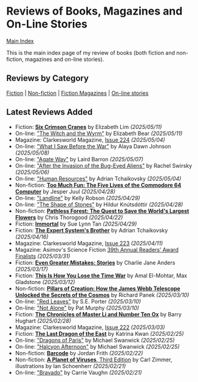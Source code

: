 # Reviews of Books, Magazines and On-Line Stories

[Main Index](../README.md)

This is the main index page of my review of books (both fiction and non-fiction, magazines and on-line stories).

## Reviews by Category

[Fiction](fiction/README.md) | [Non-fiction](nonfiction/README.md) | [Fiction Magazines](magazines/README.md) | [On-line stories](online/README.md)

## Latest Reviews Added

- Fiction: [**Six Crimson Cranes**](fiction/2025/20250511-SixCrimsonCranes.md) by Elizabeth Lim *(2025/05/11)*
- On-line: ["The Witch and the Wyrm"](online/2025/20250511-WitchWyrm.md) by Elizabeth Bear *(2025/05/11)*
- Magazine: Clarkesworld Magazine, [Issue 224](magazines/Clarkesworld/20250504-Clarkesworld224.md) *(2025/05/04)*
- On-line: ["What I Saw Before the War"](online/2025/20250508-SawBeforeWar.md) by Alaya Dawn Johnson *(2025/05/08)*
- On-line: ["Agate Way"](online/2025/20250507-AgateWay.md) by Laird Barron *(2025/05/07)*
- On-line: ["After the Invasion of the Bug-Eyed Aliens"](online/2025/20250506-AfterInvasionBugEyedAliens.md) by Rachel Swirsky *(2025/05/06)*
- On-line: ["Human Resources"](online/2025/20250504-HumanResources.md) by Adrian Tchaikovsky *(2025/05/04)*
- Non-fiction: [**Too Much Fun: The Five Lives of the Commodore 64 Computer**](nonfiction/2025/20250428-TooMuchFun.md) by Jesper Juul *(2025/04/28)*
- On-line: ["Landline"](online/2025/20250429-Landline.md) by Kelly Robson *(2025/04/29)*
- On-line: ["The Shape of Stones"](online/2025/20250428-ShapeStones.md) by Hildur Knútsdóttir *(2025/04/28)*
- Non-fiction: [**Pathless Forest: The Quest to Save the World's Largest Flowers**](nonfiction/2025/20250422-PathlessForest.md) by Chris Thorogood *(2025/04/22)*
- Fiction: [**Immortal**](fiction/2025/20250429-Immortal.md) by Sue Lynn Tan *(2025/04/29)*
- Fiction: [**The Expert System's Brother**](fiction/2025/20250416-ExpertSystemBrother.md) by Adrian Tchaikovsky *(2025/04/16)*
- Magazine: Clarkesworld Magazine, [Issue 223](magazines/Clarkesworld/20250411-Clarkesworld223.md) *(2025/04/11)*
- Magazine: Asimov's Science Fiction [39th Annual Readers’ Award Finalists](magazines/AsimovsScienceFiction/20250331-39ReadersAwardFinalist.md) *(2025/03/31)*
- Fiction: [**Even Greater Mistakes: Stories**](fiction/2025/20250317-EvenGreaterMistakes.md) by Charlie Jane Anders *(2025/03/17)*
- Fiction: [**This Is How You Lose the Time War**](fiction/2025/20250312-HowLoseTimeWar.md) by Amal El-Mohtar, Max Gladstone *(2025/03/12)*
- Non-fiction: [**Pillars of Creation: How the James Webb Telescope Unlocked the Secrets of the Cosmos**](nonfiction/2025/20250310-PillarsOfCreation.md) by Richard Panek *(2025/03/10)*
- On-line: ["Red Leaves"](online/2025/20250310-RedLeaves.md) by S.E. Porter *(2025/03/10)*
- On-line: ["Not Alone"](online/2025/20250310-NotAlone.md) by Pat Murphy *(2025/03/10)*
- Fiction: [**The Chronicles of Master Li and Number Ten Ox**](fiction/2025/20250228-ChroniclesMasterLiNumberTenOx.md) by Barry Hughart *(2025/02/28)*
- Magazine: Clarkesworld Magazine, [Issue 222](magazines/Clarkesworld/20250303-Clarkesworld222.md) *(2025/03/03)*
- Fiction: [**The Last Dragon of the East**](fiction/2025/20250225-LastDragonEast.md) by Katrina Kwan *(2025/02/25)*
- On-line: ["Dragons of Paris"](online/2025/20250225-DragonsParis.md) by Michael Swanwick *(2025/02/25)*
- On-line: ["Halcyon Afternoon"](online/2025/20250225-HalcyonAfternoon.md) by Michael Swanwick *(2025/02/25)*
- Non-fiction: [**Barcode**](nonfiction/2025/20250222-Barcode.md) by Jordan Frith *(2025/02/22)*
- Non-fiction: [**A Planet of Viruses**, Third Edition](nonfiction/2025/20250221-PlanetViruses.md) by Carl Zimmer, illustrations by Ian Schoenherr *(2025/02/21)*
- On-line: ["Bravado"](online/2025/20250221-Bravado.md) by Carrie Vaughn *(2025/02/21)*
